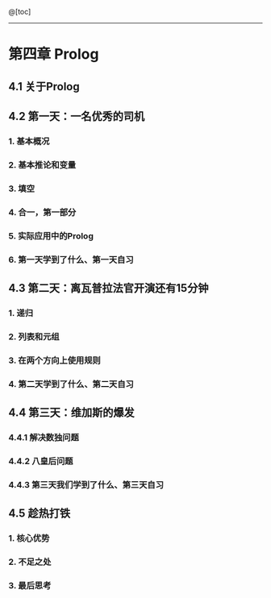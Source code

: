 @[toc]

---
# 第四章 Prolog
## 4.1 关于Prolog
## 4.2 第一天：一名优秀的司机
### 1. 基本概况
### 2. 基本推论和变量
### 3. 填空
### 4. 合一，第一部分
### 5. 实际应用中的Prolog
### 6. 第一天学到了什么、第一天自习
## 4.3 第二天：离瓦普拉法官开演还有15分钟
### 1. 递归
### 2. 列表和元组
### 3. 在两个方向上使用规则
### 4. 第二天学到了什么、第二天自习
## 4.4 第三天：维加斯的爆发
### 4.4.1 解决数独问题
### 4.4.2 八皇后问题
### 4.4.3 第三天我们学到了什么、第三天自习
## 4.5 趁热打铁
### 1. 核心优势
### 2. 不足之处
### 3. 最后思考



